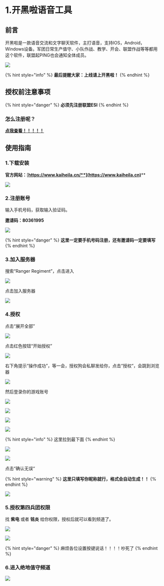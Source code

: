 # 1.开黑啦语音工具

## 前言

开黑啦是一款语音交流和文字聊天软件，主打语音，支持IOS，Android，Windows设备。军团日常生产值守、小队作战、教学、开会、联盟作战等等都用这个软件，联盟起PING也会通知全体成员。

![](../.gitbook/assets/f9198618367adab44aed01b84d98a41c8701a08b4eb1.jpg)

{% hint style="info" %}
**最后提醒大家：上线请上开黑啦！**
{% endhint %}

## 授权前注意事项

{% hint style="danger" %}
**必须先注册联盟ESI**
{% endhint %}

### 怎么注册呢？

****[**点我查看！！！！！**](../jrwm/4.md#yi-.-ti-jiao-lian-meng-esi)****

## 使用指南

### 1.下载安装

**官方网站：**[**https://www.kaiheila.cn/**](https://www.kaiheila.cn)****

![](../.gitbook/assets/QQ截图20210727183204.png)

### 2.注册账号

输入手机号码，获取输入验证码。

**邀请码：80361995**

![](../.gitbook/assets/QQ截图20210727172916.png)

{% hint style="danger" %}
**这里一定要手机号码注册，还有邀请码一定要填写**
{% endhint %}

### 3.加入服务器

搜索“Ranger Regiment”，点击进入

![](../.gitbook/assets/QQ截图20210727210756.png)

点击加入服务器

![](../.gitbook/assets/QQ截图20210727174852.png)

### 4.授权

点击“展开全部”

![](../.gitbook/assets/QQ截图20210727174918.png)

点击红色按钮“开始授权”

![](../.gitbook/assets/QQ截图20210727174958.png)

右下角提示“操作成功”，等一会，授权狗会私聊发给你，点击“授权“，会跳到浏览器

![](../.gitbook/assets/QQ截图20210727175032.png)

然后登录你的游戏账号

![](../.gitbook/assets/QQ截图20210727175047.png)

![](../.gitbook/assets/QQ截图20210727175310.png)

![](../.gitbook/assets/QQ图片20210727175454.png)

![](../.gitbook/assets/QQ图片20210727175526.png)

{% hint style="info" %}
这里拉到最下面
{% endhint %}

![](../.gitbook/assets/QQ截图20210727175551.png)

![](../.gitbook/assets/QQ截图20210727175613.png)

点击“确认无误“

{% hint style="warning" %}
**这里只填写你昵称就行，格式会自动生成！！**
{% endhint %}

![](../.gitbook/assets/QQ截图20210727175624.png)

### 5.授权第四兵团权限

找 **紫电** 或者 **铭炎** 给你权限，授权后就可以看到频道了。

![](../.gitbook/assets/QQ截图20210727220803.png)

![](../.gitbook/assets/QQ截图20210727221009.png)

{% hint style="danger" %}
麻烦各位设置按键说话！！！！吵死了
{% endhint %}

### 6.进入绝地值守频道

![](../.gitbook/assets/QQ截图20210912123710.jpg)

